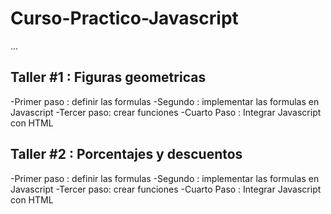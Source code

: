 # Curso-Practico-Javascript

...


## Taller #1 : Figuras geometricas

-Primer paso : definir las formulas
-Segundo : implementar las formulas en Javascript
-Tercer paso: crear funciones
-Cuarto Paso : Integrar Javascript con HTML

## Taller #2 : Porcentajes y descuentos

-Primer paso : definir las formulas
-Segundo : implementar las formulas en Javascript
-Tercer paso: crear funciones
-Cuarto Paso : Integrar Javascript con HTML